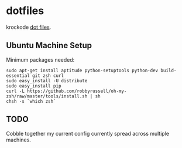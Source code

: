 dotfiles
========

krockode [dot files](http://dotfiles.github.com/).

Ubuntu Machine Setup
--------------------

Minimum packages needed:

    sudo apt-get install aptitude python-setuptools python-dev build-essential git zsh curl
    sudo easy_install -U distribute
    sudo easy_install pip
    curl -L https://github.com/robbyrussell/oh-my-zsh/raw/master/tools/install.sh | sh
    chsh -s `which zsh`

TODO
----

Cobble together my current config currently spread across
multiple machines.
